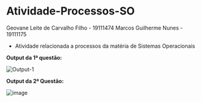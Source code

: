 # Atividade-Processos-SO

Geovane Leite de Carvalho Filho - 19111474
Marcos Guilherme Nunes - 19111175

* Atividade relacionada a processos da matéria de Sistemas Operacionais

**Output da 1ª questão:**

![Output-1](https://user-images.githubusercontent.com/50715776/145262294-c81c554c-bcb0-483b-94fd-8c9ee2fd8c24.png)


**Output da 2ª Questão:**

![image](https://user-images.githubusercontent.com/50715776/145317404-5de31e99-3dac-4a21-bffb-b1d5e359b90d.png)
